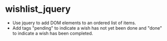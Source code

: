 # wishlist_jquery
- Use jquery to add DOM elements to an ordered list of items.
- Add tags "pending" to indicate a wish has not yet been done and "done"
to indicate a wish has been completed.
